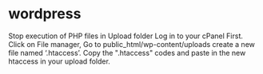 # wordpress
Stop execution of PHP files in Upload folder
Log in to your cPanel First. Click on File manager, Go to public_html/wp-content/uploads create a new file named ‘.htaccess’.
Copy the ".htaccess" codes and paste in the new htaccess in your upload folder.
